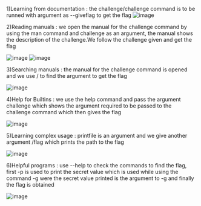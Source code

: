 1)Learning from documentation
: the challenge/challenge command is to be runned with argument as --giveflag to get the flag
![image](https://github.com/user-attachments/assets/a267bb11-8617-4bd2-80df-2a94937976dc)

2)Reading manuals
: we open the manual for the challenge command by using the man command and challenge as an argument, the manual shows the description of the challenge.We follow the challenge given
and get the flag

![image](https://github.com/user-attachments/assets/2da9aaeb-7fa4-4949-b9a8-7641ad3cfa86)
 ![image](https://github.com/user-attachments/assets/a2324de4-d327-4f15-9979-55ea16b8add9)

 3)Searching manuals
 : the manual for the challenge command is opened and we use / to find the argument to get the flag
 
 ![image](https://github.com/user-attachments/assets/86dbea61-79fe-45f2-b73a-20925925fe62)

 4)Help for Builtins
 : we use the help command and pass the argument challenge which shows the argument required to be passed to the challenge command which then gives the flag

 ![image](https://github.com/user-attachments/assets/7682671e-7bfd-42fd-b33f-7b8096f32c92)

 5)Learning complex usage
 : printfile is an argument and we give another argument /flag which prints the path to the flag 
 
![image](https://github.com/user-attachments/assets/6e4be46f-c36e-4df1-bf05-6bbb22572ea7)

6)Helpful programs
: use --help to check the commands to find the flag, first -p is used to print the secret value which is used while using the command -g were the secret value printed is the argument to -g and finally the flag is obtained

![image](https://github.com/user-attachments/assets/26230174-7965-4d16-a2ca-03efc5d171ff)



 



